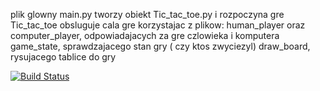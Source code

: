 plik glowny main.py tworzy obiekt Tic_tac_toe.py i rozpoczyna gre
Tic_tac_toe obsluguje cala gre korzystajac z plikow:
human_player oraz computer_player, odpowiadajacych za gre czlowieka i komputera
game_state, sprawdzajacego stan gry ( czy ktos zwyciezyl)
draw_board, rysujacego tablice do gry

[![Build Status](https://travis-ci.org/bartlomiejszozda/Lab_3.svg?branch=master)](https://travis-ci.org/bartlomiejszozda/Lab_3)
